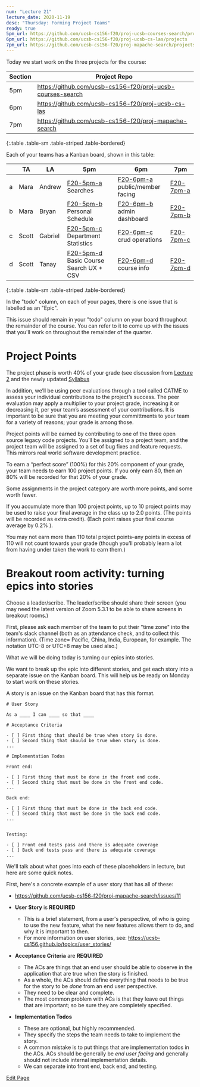 ```yaml
---
num: "Lecture 21"
lecture_date: 2020-11-19
desc: "Thursday: Forming Project Teams"
ready: true
5pm_url: https://github.com/ucsb-cs156-f20/proj-ucsb-courses-search/projects
6pm_url: https://github.com/ucsb-cs156-f20/proj-ucsb-cs-las/projects
7pm_url: https://github.com/ucsb-cs156-f20/proj-mapache-search/projects
---
```


<div style="display: none">
Show: http://ucsb-cs156.github.io/f20/lectures/lect21
</div>

Today we start work on the three projects for the course:

| Section | Project Repo |
|-|-|
| 5pm | <https://github.com/ucsb-cs156-f20/proj-ucsb-courses-search> |
| 6pm | <https://github.com/ucsb-cs156-f20/proj-ucsb-cs-las> |
| 7pm | <https://github.com/ucsb-cs156-f20/proj-mapache-search> |
{:.table .table-sm .table-striped .table-bordered}


Each of your teams has a Kanban board, shown in this table:

| | TA | LA | 5pm | 6pm | 7pm|
|-|-|-|-|-|-|
| a | Mara | Andrew | [F20-5pm-a]({{page.5pm_url}}/3) <br/> Searches | [F20-6pm-a]({{page.6pm_url}}/3) <br/> public/member facing |  [F20-7pm-a]({{page.7pm_url}}/3)|
| b | Mara | Bryan  | [F20-5pm-b]({{page.5pm_url}}/4) <br/> Personal Schedule | [F20-6pm-b]({{page.6pm_url}}/4) <br/> admin dashboard|  [F20-7pm-b]({{page.7pm_url}}/4)|
| c | Scott | Gabriel | [F20-5pm-c]({{page.5pm_url}}/5) <br/> Department Statistics | [F20-6pm-c]({{page.6pm_url}}/5) <br/> crud operations |  [F20-7pm-c]({{page.7pm_url}}/5)|
| d | Scott | Tanay | [F20-5pm-d]({{page.5pm_url}}/6)<br/> Basic Course Search UX + CSV |[F20-6pm-d]({{page.6pm_url}}/6) <br/> course info |  [F20-7pm-d]({{page.7pm_url}}/6)|
{:.table .table-sm .table-striped .table-bordered}

In the "todo" column, on each of your pages, there is one issue that is labelled as an "Epic".   

This issue should remain in your "todo" column on your board throughout the remainder of the course.   You can refer to it to come up with the issues that you'll work on throughout the remainder of the quarter.


# Project Points

The project phase is worth 40% of your grade (see discussion from [Lecture 2](https://ucsb-cs156.github.io/f20/lectures/lect02/) and the newly updated [Syllabus](https://ucsb-cs156.github.io/f20/info/syllabus/)

In addition, we’ll be using peer evaluations through a tool called CATME to assess your individual contributions to the project’s success. The peer evaluation may apply a multiplier to your project grade, increasing it or decreasing it, per your team’s assessment of your contributions. It is important to be sure that you are meeting your committments to your team for a variety of reasons; your grade is among those.

Project points will be earned by contributing to one of the three open source legacy code projects. You’ll be assigned to a project team, and the project team will be assigned to a set of bug fixes and feature requests. This mirrors real world software development practice.

To earn a “perfect score” (100%) for this 20% component of your grade, your team needs to earn 100 project points. If you only earn 80, then an 80% will be recorded for that 20% of your grade.

Some assignments in the project category are worth more points, and some worth fewer.

If you accumulate more than 100 project points, up to 10 project points may be used to raise your final average in the class up to 2.0 points. (The points will be recorded as extra credit). (Each point raises your final course average by 0.2% ).

You may not earn more than 110 total project points–any points in excess of 110 will not count towards your grade (though you’ll probably learn a lot from having under taken the work to earn them.)

# Breakout room activity: turning epics into stories

Choose a leader/scribe.  The leader/scribe should share their screen (you may need the latest version of Zoom 5.3.1 to be able to share screens in breakout rooms.)

First, please ask each member of the team to put their "time zone" into the team's slack channel (both as an attendance check, and to collect this information).
(Time zone= Pacific, China, India, European, for example.  The notation UTC-8 or UTC+8 may be used also.)

What we will be doing today is turning our epics into stories.

We want to break up the epic into different stories, and get each story into a separate issue on the Kanban board.
This will help us be ready on Monday to start work on these stories.


A story is an issue on the Kanban board that has this format.

```
# User Story

As a ____ I can ____ so that ____

# Acceptance Criteria

- [ ] First thing that should be true when story is done.
- [ ] Second thing that should be true when story is done.
...

# Implementation Todos

Front end:

- [ ] First thing that must be done in the front end code.
- [ ] Second thing that must be done in the front end code.
...

Back end:

- [ ] First thing that must be done in the back end code.
- [ ] Second thing that must be done in the back end code.
...


Testing:

- [ ] Front end tests pass and there is adequate coverage
- [ ] Back end tests pass and there is adequate coverage
...
```

We'll talk about what goes into each of these placeholders in lecture, but here are some quick notes.

First, here's a concrete example of a user story that has all of these:
* <https://github.com/ucsb-cs156-f20/proj-mapache-search/issues/11>


* **User Story** is **REQUIRED** 
  - This is a brief statement, from a user's perspective, of who is going to use the new feature, what the new features allows them to do, and why it is important to then.
  - For more information on user stories, see: <https://ucsb-cs156.github.io/topics/user_stories/>
* **Acceptance Criteria** are **REQUIRED** 
  - The ACs are things that an end user should be able to observe in the application that are true when the story is finished.
  - As a whole, the ACs should define everything that needs to be true for the story to be *done* from an end user perspective.
  - They need to be clear and complete.
  - The most common problem with ACs is that they leave out things that are important; so be sure they are completely specified.
* **Implementation Todos** 
  - These are optional, but highly recommended.
  - They specify the steps the team needs to take to implement the story.
  - A common mistake is to put things that are implementation todos in the ACs.   ACs should be generally be *end user facing* and  generally should not include
    internal implementation details.
  - We can separate into front end, back end, and testing.


[Edit Page](https://github.com/ucsb-cs156/f20/edit/main/_lectures/lect21.md)
